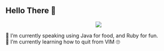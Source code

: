 ## Hello There 👋

<p align="center">
  <img src="https://media.giphy.com/media/13HBDT4QSTpveU/giphy.gi" />
</p>

🔭 I’m currently speaking using Java for food, and Ruby for fun.  
🌱 I’m currently learning how to quit from VIM 🙄

<!--
**akbarb24/akbarb24** is a ✨ _special_ ✨ repository because its `README.md` (this file) appears on your GitHub profile.

Here are some ideas to get you started:

- 🔭 I’m currently working on ...
- 🌱 I’m currently learning ...
- 👯 I’m looking to collaborate on ...
- 🤔 I’m looking for help with ...
- 💬 Ask me about ...
- 📫 How to reach me: ...
- 😄 Pronouns: ...
- ⚡ Fun fact: ...
-->
